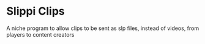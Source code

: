 # Slippi Clips
 A niche program to allow clips to be sent as slp files, instead of videos, from players to content creators
